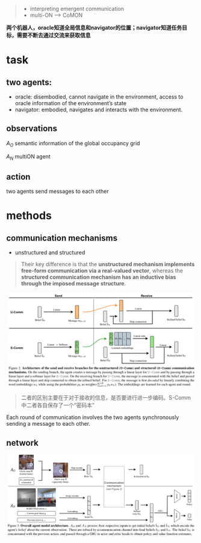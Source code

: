 > -  interpreting emergent communication
> - multi-ON --> CoMON

**两个机器人，oracle知道全局信息和navigator的位置；navigator知道任务目标，需要不断去通过交流来获取信息**

# task

## two agents:

- oracle: disembodied, cannot navigate in the environment, access to oracle information of the environment’s state
- navigator: embodied, navigates and interacts with the environment. 

## observations

$A_O$ semantic information of the global occupancy grid

$A_N$ multiON agent 

## action 

two agents send messages to each other

# methods

## communication mechanisms

- unstructured and structured

> Their key difference is that the **unstructured mechanism implements free-form communication via a real-valued vector**, whereas the **structured communication mechanism has an inductive bias through the imposed message structure**.

![截图](f7fec3d171d9ac6112f5188c60f4f9e7.png)

>  二者的区别主要在于对于接收的信息，是否要进行进一步编码。S-Comm中二者各自保存了一个“密码本”

Each round of communication involves the two agents synchronously sending a message to each other.

## network

![截图](cf403d8c3f1779dcb0532f9f4a41f6bb.png)